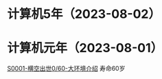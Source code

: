 # 计算机5年（2023-08-02）

# 计算机元年（2023-08-01）
[S0001-横空出世0/60-大环境介绍](./00-大纲/S0001-横空出世-大环境介绍.md) 寿命60岁



